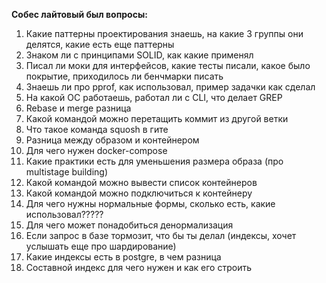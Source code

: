 **Собес лайтовый был вопросы:**
1. Какие паттерны проектирования знаешь, на какие 3 группы они делятся, какие есть еще паттерны
2. Знаком ли с принципами SOLID, как какие применял
3. Писал ли моки для интерфейсов, какие тесты писали, какое было покрытие, приходилось ли бенчмарки писать
4. Знаешь ли про pprof, как использовал, пример задачки как сделал
5. На какой ОС работаешь, работал ли с CLI, что делает GREP
6. Rebase и merge разница
7. Какой командой можно перетащить коммит из другой ветки
8. Что такое команда squosh в гите
9. Разница между образом и контейнером
10. Для чего нужен docker-compose
11. Какие практики есть для уменьшения размера образа (про multistage building)
12. Какой командой можно вывести список контейнеров
13. Какой командой можно подключиться к контейнеру
14. Для чего нужны нормальные формы, сколько есть, какие использовал?????
15. Для чего может понадобиться денормализация
16. Если запрос в базе тормозит, что бы ты делал (индексы, хочет услышать еще про шардирование)
17. Какие индексы есть в postgre, в чем разница
18. Составной индекс для чего нужен и как его строить